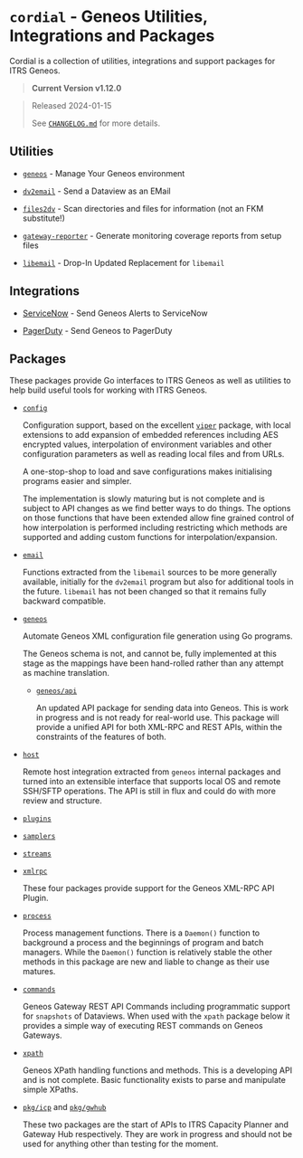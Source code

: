 # `cordial` - Geneos Utilities, Integrations and Packages

Cordial is a collection of utilities, integrations and support packages for ITRS Geneos.

> **Current Version v1.12.0**

> Released 2024-01-15
>
> See [`CHANGELOG.md`](CHANGELOG.md) for more details.

## Utilities

* [`geneos`](tools/geneos/) - Manage Your Geneos environment

* [`dv2email`](tools/dv2email/) - Send a Dataview as an EMail

* [`files2dv`](tools/files2dv/) - Scan directories and files for information (not an FKM substitute!)

* [`gateway-reporter`](tools/gateway-reporter/) - Generate monitoring coverage reports from setup files

* [`libemail`](libraries/libemail/) - Drop-In Updated Replacement for `libemail`

## Integrations

* [ServiceNow](integrations/servicenow/) - Send Geneos Alerts to ServiceNow

* [PagerDuty](integrations/pagerduty/) - Send Geneos to PagerDuty

## Packages

These packages provide Go interfaces to ITRS Geneos as well as utilities to help build useful tools for working with ITRS Geneos.

* [`config`](pkg/config/README.md)

  Configuration support, based on the excellent [`viper`](https://pkg.go.dev/github.com/spf13/viper) package, with local extensions to add expansion of embedded references including AES encrypted values, interpolation of environment variables and other configuration parameters as well as reading local files and from URLs.

  A one-stop-shop to load and save configurations makes initialising programs easier and simpler.

  The implementation is slowly maturing but is not complete and is subject to API changes as we find better ways to do things. The options on those functions that have been extended allow fine grained control of how interpolation is performed including restricting which methods are supported and adding custom functions for interpolation/expansion.

* [`email`](pkg/email/README.md)

  Functions extracted from the `libemail` sources to be more generally available, initially for the `dv2email` program but also for additional tools in the future. `libemail` has not been changed so that it remains fully backward compatible.

* [`geneos`](pkg/geneos/README.md)

  Automate Geneos XML configuration file generation using Go programs.
  
  The Geneos schema is not, and cannot be, fully implemented at this stage as the mappings have been hand-rolled rather than any attempt as machine translation.

  * [`geneos/api`](pkg/geneos/api/README.md)

    An updated API package for sending data into Geneos. This is work in progress and is not ready for real-world use. This package will provide a unified API for both XML-RPC and REST APIs, within the constraints of the features of both.

* [`host`](pkg/host/README.md)

  Remote host integration extracted from `geneos` internal packages and turned into an extensible interface that supports local OS and remote SSH/SFTP operations. The API is still in flux and could do with more review and structure.

* [`plugins`](pkg/plugins/README.md)
* [`samplers`](pkg/samplers/README.md)
* [`streams`](pkg/streams/README.md)
* [`xmlrpc`](pkg/xmlrpc/README.md)

  These four packages provide support for the Geneos XML-RPC API Plugin.

* [`process`](pkg/process/README.md)

  Process management functions. There is a `Daemon()` function to background a process and the beginnings of program and batch managers. While the `Daemon()` function is relatively stable the other methods in this package are new and liable to change as their use matures.

* [`commands`](pkg/commands/README.md)

  Geneos Gateway REST API Commands including programmatic support for `snapshots` of Dataviews. When used with the `xpath` package below it provides a simple way of executing REST commands on Geneos Gateways.

* [`xpath`](pkg/xpath/README.md)

  Geneos XPath handling functions and methods. This is a developing API and is not complete. Basic functionality exists to parse and manipulate simple XPaths.

* [`pkg/icp`](pkg/icp) and [`pkg/gwhub`](pkg/gwhub)

  These two packages are the start of APIs to ITRS Capacity Planner and Gateway Hub respectively. They are work in progress and should not be used for anything other than testing for the moment.
